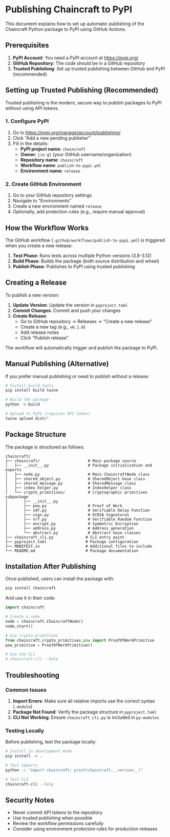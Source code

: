 # Publishing Chaincraft to PyPI

This document explains how to set up automatic publishing of the Chaincraft Python package to PyPI using GitHub Actions.

## Prerequisites

1. **PyPI Account**: You need a PyPI account at https://pypi.org/
2. **GitHub Repository**: The code should be in a GitHub repository
3. **Trusted Publishing**: Set up trusted publishing between GitHub and PyPI (recommended)

## Setting up Trusted Publishing (Recommended)

Trusted publishing is the modern, secure way to publish packages to PyPI without using API tokens.

### 1. Configure PyPI

1. Go to https://pypi.org/manage/account/publishing/
2. Click "Add a new pending publisher"
3. Fill in the details:
   - **PyPI project name**: `chaincraft`
   - **Owner**: `jio-gl` (your GitHub username/organization)
   - **Repository name**: `chaincraft`
   - **Workflow name**: `publish-to-pypi.yml`
   - **Environment name**: `release`

### 2. Create GitHub Environment

1. Go to your GitHub repository settings
2. Navigate to "Environments"
3. Create a new environment named `release`
4. Optionally, add protection rules (e.g., require manual approval)

## How the Workflow Works

The GitHub workflow (`.github/workflows/publish-to-pypi.yml`) is triggered when you create a new release:

1. **Test Phase**: Runs tests across multiple Python versions (3.8-3.12)
2. **Build Phase**: Builds the package (both source distribution and wheel)
3. **Publish Phase**: Publishes to PyPI using trusted publishing

## Creating a Release

To publish a new version:

1. **Update Version**: Update the version in `pyproject.toml`
2. **Commit Changes**: Commit and push your changes
3. **Create Release**: 
   - Go to GitHub repository → Releases → "Create a new release"
   - Create a new tag (e.g., `v0.1.0`)
   - Add release notes
   - Click "Publish release"

The workflow will automatically trigger and publish the package to PyPI.

## Manual Publishing (Alternative)

If you prefer manual publishing or need to publish without a release:

```bash
# Install build tools
pip install build twine

# Build the package
python -m build

# Upload to PyPI (requires API token)
twine upload dist/*
```

## Package Structure

The package is structured as follows:

```
chaincraft/
├── chaincraft/                     # Main package source
│   ├── __init__.py                 # Package initialization and exports
│   ├── node.py                     # Main ChaincraftNode class
│   ├── shared_object.py            # SharedObject base class
│   ├── shared_message.py           # SharedMessage class
│   ├── index_helper.py             # IndexHelper class
│   └── crypto_primitives/          # Cryptographic primitives subpackage
│       ├── __init__.py
│       ├── pow.py                  # Proof of Work
│       ├── vdf.py                  # Verifiable Delay Function
│       ├── sign.py                 # ECDSA Signatures
│       ├── vrf.py                  # Verifiable Random Function
│       ├── encrypt.py              # Symmetric Encryption
│       ├── address.py              # Address generation
│       └── abstract.py             # Abstract base classes
├── chaincraft_cli.py              # CLI entry point
├── pyproject.toml                 # Package configuration
├── MANIFEST.in                    # Additional files to include
└── README.md                      # Package documentation
```

## Installation After Publishing

Once published, users can install the package with:

```bash
pip install chaincraft
```

And use it in their code:

```python
import chaincraft

# Create a node
node = chaincraft.ChaincraftNode()
node.start()

# Use crypto primitives
from chaincraft.crypto_primitives.pow import ProofOfWorkPrimitive
pow_primitive = ProofOfWorkPrimitive()

# Use the CLI
# chaincraft-cli --help
```

## Troubleshooting

### Common Issues

1. **Import Errors**: Make sure all relative imports use the correct syntax (`.module`)
2. **Package Not Found**: Verify the package structure in `pyproject.toml`
3. **CLI Not Working**: Ensure `chaincraft_cli.py` is included in `py-modules`

### Testing Locally

Before publishing, test the package locally:

```bash
# Install in development mode
pip install -e .

# Test imports
python -c "import chaincraft; print(chaincraft.__version__)"

# Test CLI
chaincraft-cli --help
```

## Security Notes

- Never commit API tokens to the repository
- Use trusted publishing when possible
- Review the workflow permissions carefully
- Consider using environment protection rules for production releases 